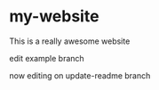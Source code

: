 # my-website

This is a really awesome website

edit example branch

now editing on update-readme branch
